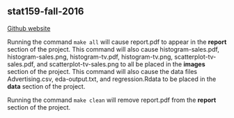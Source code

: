 stat159-fall-2016
---
[Github website](https://github.com/josephfrancia/stat159-fall2016-hw02)

Running the command ```make all``` will cause report.pdf to appear in the **report** section of the project. This command will also cause histogram-sales.pdf, histogram-sales.png, histogram-tv.pdf, histogram-tv.png, scatterplot-tv-sales.pdf, and  scatterplot-tv-sales.png to all be placed in the **images** section of the project. This command will also cause the data  files Advertising.csv, eda-output.txt, and regression.Rdata to be placed in the **data** section of the project.

Running the command ```make clean``` will remove report.pdf from the **report** section of the project.
